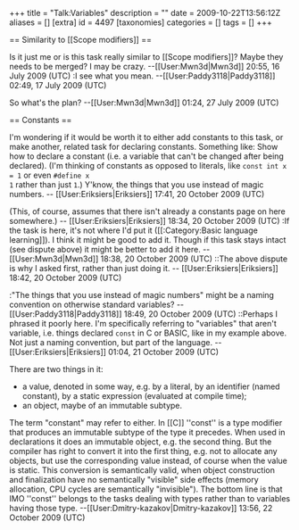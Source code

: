 +++
title = "Talk:Variables"
description = ""
date = 2009-10-22T13:56:12Z
aliases = []
[extra]
id = 4497
[taxonomies]
categories = []
tags = []
+++

== Similarity to [[Scope modifiers]] ==

Is it just me or is this task really similar to [[Scope modifiers]]?  Maybe they needs to be merged? I may be crazy. --[[User:Mwn3d|Mwn3d]] 20:55, 16 July 2009 (UTC)
:I see what you mean. --[[User:Paddy3118|Paddy3118]] 02:49, 17 July 2009 (UTC)

So what's the plan? --[[User:Mwn3d|Mwn3d]] 01:24, 27 July 2009 (UTC)

== Constants ==

I'm wondering if it would be worth it to either add constants to this task, or make another, related task for declaring constants. Something like:
 Show how to declare a constant (i.e. a variable that can't be changed after being declared).
(I'm thinking of constants as opposed to literals, like <code>const int x = 1</code> or even <code>#define x 1</code> rather than just <code>1</code>.) Y'know, the things that you use instead of magic numbers. -- [[User:Eriksiers|Eriksiers]] 17:41, 20 October 2009 (UTC)

(This, of course, assumes that there isn't already a constants page on here somewhere.) -- [[User:Eriksiers|Eriksiers]] 18:34, 20 October 2009 (UTC)
:If the task is here, it's not where I'd put it ([[:Category:Basic language learning]]). I think it might be good to add it. Though if this task stays intact (see dispute above) it might be better to add it here. --[[User:Mwn3d|Mwn3d]] 18:38, 20 October 2009 (UTC)
::The above dispute is why I asked first, rather than just doing it. -- [[User:Eriksiers|Eriksiers]] 18:42, 20 October 2009 (UTC)

:"The things that you use instead of magic numbers" might be a naming convention on otherwise standard variables? --[[User:Paddy3118|Paddy3118]] 18:49, 20 October 2009 (UTC)
::Perhaps I phrased it poorly here. I'm specifically referring to "variables" that aren't variable, i.e. things declared <code>const</code> in C or BASIC, like in my example above. Not just a naming convention, but part of the language. -- [[User:Eriksiers|Eriksiers]] 01:04, 21 October 2009 (UTC)

There are two things in it:

* a value, denoted in some way, e.g. by a literal, by an identifier (named constant), by a static expression (evaluated at compile time);
* an object, maybe of an immutable subtype.

The term "constant" may refer to either. In [[C]] ''const'' is a type modifier that produces an immutable subtype of the type it precedes. When used in declarations it does an immutable object, e.g. the second thing. But the compiler has right to convert it into the first thing, e.g. not to allocate any objects, but use the corresponding value instead, of course when the value is static. This conversion is semantically valid, when object construction and finalization have no semantically "visible" side effects (memory allocation, CPU cycles are semantically "invisible"). The bottom line is that IMO ''const'' belongs to the tasks dealing with types rather than to variables having those type. --[[User:Dmitry-kazakov|Dmitry-kazakov]] 13:56, 22 October 2009 (UTC)
